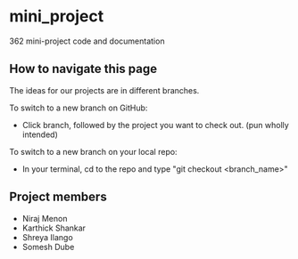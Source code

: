 # mini_project
362 mini-project code and documentation

## How to navigate this page
The ideas for our projects are in different branches. 

To switch to a new branch on GitHub:
* Click branch, followed by the project you want to check out. (pun wholly intended)

To switch to a new branch on your local repo:
* In your terminal, cd to the repo and type "git checkout <branch_name>"

## Project members
 - Niraj Menon
 - Karthick Shankar
 - Shreya Ilango
 - Somesh Dube
